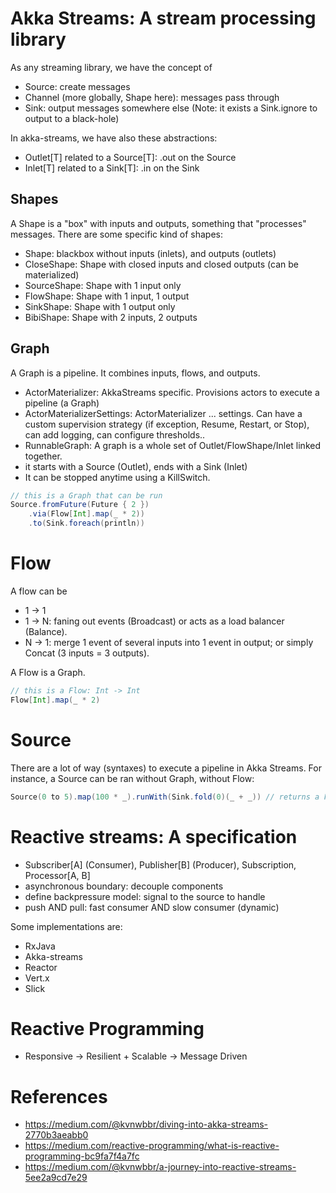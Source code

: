 # Akka Streams: A stream processing library

As any streaming library, we have the concept of
- Source: create messages
- Channel (more globally, Shape here): messages pass through
- Sink: output messages somewhere else (Note: it exists a Sink.ignore to output to a black-hole)

In akka-streams, we have also these abstractions:

- Outlet[T] related to a Source[T]: .out on the Source
- Inlet[T] related to a Sink[T]: .in on the Sink

## Shapes

A Shape is a "box" with inputs and outputs, something that "processes" messages. There are some specific kind of shapes:

- Shape: blackbox without inputs (inlets), and outputs (outlets)
- CloseShape: Shape with closed inputs and closed outputs (can be materialized)
- SourceShape: Shape with 1 input only
- FlowShape: Shape with 1 input, 1 output
- SinkShape: Shape with 1 output only
- BibiShape: Shape with 2 inputs, 2 outputs

## Graph

A Graph is a pipeline. It combines inputs, flows, and outputs.

- ActorMaterializer: AkkaStreams specific. Provisions actors to execute a pipeline (a Graph)
- ActorMaterializerSettings: ActorMaterializer ... settings. Can have a custom supervision strategy (if exception, Resume, Restart, or Stop), can add logging, can configure thresholds..
- RunnableGraph: A graph is a whole set of Outlet/FlowShape/Inlet linked together.
 - it starts with a Source (Outlet), ends with a Sink (Inlet)
- It can be stopped anytime using a KillSwitch.

```scala
// this is a Graph that can be run
Source.fromFuture(Future { 2 })
    .via(Flow[Int].map(_ * 2))
    .to(Sink.foreach(println))
```

# Flow 

A flow can be 
- 1 -> 1
- 1 -> N: faning out events (Broadcast) or acts as a load balancer (Balance).
- N -> 1: merge 1 event of several inputs into 1 event in output; or simply Concat (3 inputs = 3 outputs).

A Flow is a Graph.

```scala
// this is a Flow: Int -> Int
Flow[Int].map(_ * 2)
```

# Source

There are a lot of way (syntaxes) to execute a pipeline in Akka Streams.
For instance, a Source can be ran without Graph, without Flow:
```scala
Source(0 to 5).map(100 * _).runWith(Sink.fold(0)(_ + _)) // returns a Future[Int]
```

# Reactive streams: A specification

- Subscriber[A] (Consumer), Publisher[B] (Producer), Subscription, Processor[A, B]
- asynchronous boundary: decouple components
- define backpressure model: signal to the source to handle
- push AND pull: fast consumer AND slow consumer (dynamic)

Some implementations are:
- RxJava
- Akka-streams
- Reactor
- Vert.x
- Slick

# Reactive Programming

- Responsive -> Resilient + Scalable -> Message Driven

# References

- https://medium.com/@kvnwbbr/diving-into-akka-streams-2770b3aeabb0 
- https://medium.com/reactive-programming/what-is-reactive-programming-bc9fa7f4a7fc
- https://medium.com/@kvnwbbr/a-journey-into-reactive-streams-5ee2a9cd7e29


